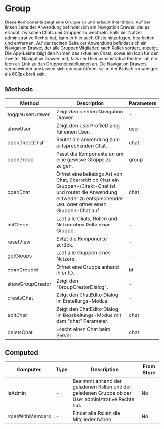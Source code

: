 # Group

Diese Komponente zeigt eine Gruppe an und erlaubt Interaktion. Auf der linken Seite der Anwendung befindet sich ein Navigation Drawer, der es erlaubt, zwischen Chats und Gruppen zu wechseln. Falls der Nutzer administrative Rechte hat, kann er hier auch Chats hinzufügen, bearbeiten und entfernen. Auf der rechten Seite der Anwendung befindet sich ein Navigation Drawer, der alle GruppenMitglieder, nach Rollen sortiert, anzeigt. Die App-Leiste zeigt den Namen des aktuellen Chats, sowie ein Icon für den zweiten Navigation Drawer und, falls der User adminstrative Rechte hat, ein Icon als Link zu den Gruppeneinstellungen an. Die Navigation Drawers verschwindet und lassen sich optional öffnen, sollte der Bildschirm weniger als 600px breit sein.

## Methods

<!-- @vuese:Group:methods:start -->
|Method|Description|Parameters|
|---|---|---|
|toggleUserDrawer|Zeigt den rechten Navigation Drawer.|-|
|showUser|Zeigt den UserProfileDialog für einen User.|user|
|openDirectChat|Routet die Anwendung zum entsprechenden Chat.|chat|
|openGroup|Passt die Komponente an um eine gewisse Gruppe zu zeigen.|group|
|openChat|Öffnet eine beliebige Art von Chat, überprüft ob Chat ein Gruppen-/Direkt-Chat ist und routet die Anwendung entweder zu entsprechenden URL oder öffnet einen Gruppen-Chat auf.|chat|
|initGroup|Lädt alle Chats, Rollen und Nutzer ohne Rolle einer Gruppe.|-|
|resetView|Setzt die Komponente zurück.|-|
|getGroups|Lädt alle Gruppen eines Nutzers.|-|
|openGroupId|Öffnet eine Gruppe anhand ihrer ID.|id|
|showGroupCreator|Zeigt den "GroupCreatorDialog".|-|
|createChat|Zeigt den ChatEditorDialog im Erstellungs-Modus.|-|
|editChat|Zeigt den ChatEditorDialog im Bearbeitungs-Modus mit dem "chat" Parameter.|chat|
|deleteChat|Löscht einen Chat beim Server.|chat|

<!-- @vuese:Group:methods:end -->


## Computed

<!-- @vuese:Group:computed:start -->
|Computed|Type|Description|From Store|
|---|---|---|---|
|isAdmin|-|Bestimmt anhand der geladenen Rollen und der geladenen Gruppe ob der User administrative Rechte hat.|No|
|rolesWithMembers|-|Findet alle Rollen die Mitglieder haben.|No|

<!-- @vuese:Group:computed:end -->


